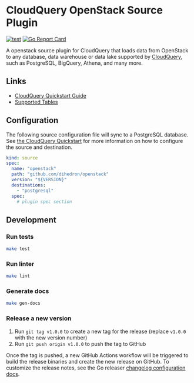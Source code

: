 # CloudQuery OpenStack Source Plugin

[![test](https://github.com/github.com/dihedron/cq-source-openstack/actions/workflows/test.yaml/badge.svg)](https://github.com/github.com/dihedron/cq-source-openstack/actions/workflows/test.yaml)
[![Go Report Card](https://goreportcard.com/badge/github.com/github.com/dihedron/cq-source-openstack)](https://goreportcard.com/report/github.com/github.com/dihedron/cq-source-openstack)

A openstack source plugin for CloudQuery that loads data from OpenStack to any database, data warehouse or data lake supported by [CloudQuery](https://www.cloudquery.io/), such as PostgreSQL, BigQuery, Athena, and many more.

## Links

 - [CloudQuery Quickstart Guide](https://www.cloudquery.io/docs/quickstart)
 - [Supported Tables](docs/tables/README.md)


## Configuration

The following source configuration file will sync to a PostgreSQL database. See [the CloudQuery Quickstart](https://www.cloudquery.io/docs/quickstart) for more information on how to configure the source and destination.

```yaml
kind: source
spec:
  name: "openstack"
  path: "github.com/dihedron/openstack"
  version: "${VERSION}"
  destinations:
    - "postgresql"
  spec:
    # plugin spec section
```

## Development

### Run tests

```bash
make test
```

### Run linter

```bash
make lint
```

### Generate docs

```bash
make gen-docs
```

### Release a new version

1. Run `git tag v1.0.0` to create a new tag for the release (replace `v1.0.0` with the new version number)
2. Run `git push origin v1.0.0` to push the tag to GitHub  

Once the tag is pushed, a new GitHub Actions workflow will be triggered to build the release binaries and create the new release on GitHub.
To customize the release notes, see the Go releaser [changelog configuration docs](https://goreleaser.com/customization/changelog/#changelog).
